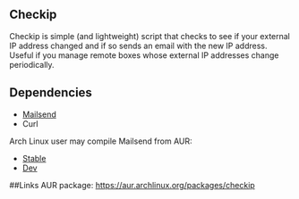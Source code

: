 ## Checkip
Checkip is simple (and lightweight) script that checks to see if your external IP address changed and if so sends an email with the new IP address.  Useful if you manage remote boxes whose external IP addresses change periodically.

## Dependencies
* [Mailsend](https://code.google.com/p/mailsend/)
* Curl

Arch Linux user may compile Mailsend from AUR:
* [Stable](https://aur.archlinux.org/packages/mailsend/)
* [Dev](https://aur.archlinux.org/packages/mailsend-dev/)

##Links
AUR package: https://aur.archlinux.org/packages/checkip
